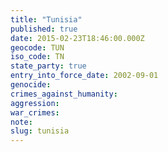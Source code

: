 ```yaml
---
title: "Tunisia"
published: true
date: 2015-02-23T18:46:00.000Z
geocode: TUN
iso_code: TN
state_party: true
entry_into_force_date: 2002-09-01
genocide:
crimes_against_humanity:
aggression:
war_crimes:
note:
slug: tunisia
---
```

